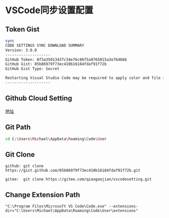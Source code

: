 # VSCode同步设置配置

## Token Gist

```sh
sync
CODE SETTINGS SYNC DOWNLOAD SUMMARY
Version: 3.0.0
--------------------
GitHub Token: 8f3a35013437c34e76c86f5a9765015a3e764666
GitHub Gist: 85b86979f73ec410b16184fdaf91f72b
GitHub Gist Type: Secret

Restarting Visual Studio Code may be required to apply color and file icon theme.
--------------------
```

## Github Cloud Setting

[地址](https://gist.github.com/qiaogaojian/85b86979f73ec410b16184fdaf91f72b)

## Git Path

```sh
cd C:\Users\Michael\AppData\Roaming\Code\User
```

## Git Clone

```github
github: git clone https://gist.github.com/85b86979f73ec410b16184fdaf91f72b.git
```

```gitee
gitee:  git clone https://gitee.com/qiaogaojian/vscodesetting.git
```

## Change Extension Path

```Target
"C:\Program Files\Microsoft VS Code\Code.exe" --extensions-dir="C:\Users\Michael\AppData\Roaming\Code\User\extensions"
```
